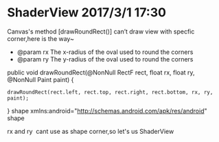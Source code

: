 # ShaderView 2017/3/1 17:30
Canvas's method [drawRoundRect()] can’t draw view with specfic corner,here is the way~
* @param rx    The x-radius of the oval used to round the corners
* @param ry    The y-radius of the oval used to round the corners

public void drawRoundRect(@NonNull RectF rect, float rx, float ry, @NonNull Paint paint) {

    drawRoundRect(rect.left, rect.top, rect.right, rect.bottom, rx, ry, paint);
    
}
 shape xmlns:android="http://schemas.android.com/apk/res/android"
    <solid android:color="#FF00BCD4"/>
    <corners
         android:bottomLeftRadius="8dp"
        android:bottomRightRadius="8dp"
         android:topLeftRadius="8dp"
         android:topRightRadius="8dp"/>
  shape
 
 rx and ry  cant use as shape corner,so let's us ShaderView
     
